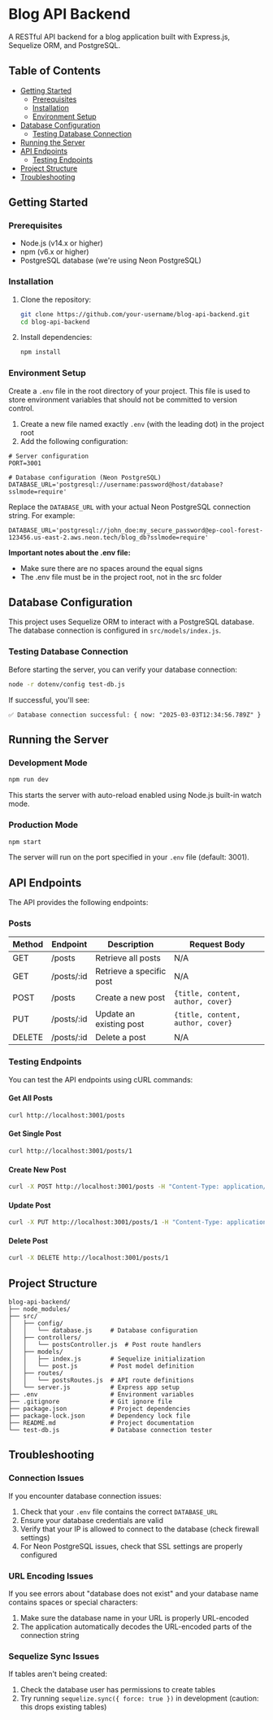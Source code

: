 # Blog API Backend

A RESTful API backend for a blog application built with Express.js, Sequelize ORM, and PostgreSQL.

## Table of Contents

- [Getting Started](#getting-started)
  - [Prerequisites](#prerequisites)
  - [Installation](#installation)
  - [Environment Setup](#environment-setup)
- [Database Configuration](#database-configuration)
  - [Testing Database Connection](#testing-database-connection)
- [Running the Server](#running-the-server)
- [API Endpoints](#api-endpoints)
  - [Testing Endpoints](#testing-endpoints)
- [Project Structure](#project-structure)
- [Troubleshooting](#troubleshooting)

## Getting Started

### Prerequisites

- Node.js (v14.x or higher)
- npm (v6.x or higher)
- PostgreSQL database (we're using Neon PostgreSQL)

### Installation

1. Clone the repository:
   ```bash
   git clone https://github.com/your-username/blog-api-backend.git
   cd blog-api-backend
   ```

2. Install dependencies:
   ```bash
   npm install
   ```

### Environment Setup

Create a `.env` file in the root directory of your project. This file is used to store environment variables that should not be committed to version control.

1. Create a new file named exactly `.env` (with the leading dot) in the project root
2. Add the following configuration:

```
# Server configuration
PORT=3001

# Database configuration (Neon PostgreSQL)
DATABASE_URL='postgresql://username:password@host/database?sslmode=require'
```

Replace the `DATABASE_URL` with your actual Neon PostgreSQL connection string. For example:

```
DATABASE_URL='postgresql://john_doe:my_secure_password@ep-cool-forest-123456.us-east-2.aws.neon.tech/blog_db?sslmode=require'
```

**Important notes about the .env file:**
- Make sure there are no spaces around the equal signs
- The .env file must be in the project root, not in the src folder

## Database Configuration

This project uses Sequelize ORM to interact with a PostgreSQL database. The database connection is configured in `src/models/index.js`.

### Testing Database Connection

Before starting the server, you can verify your database connection:

```bash
node -r dotenv/config test-db.js
```

If successful, you'll see:
```
✅ Database connection successful: { now: "2025-03-03T12:34:56.789Z" }
```

## Running the Server

### Development Mode

```bash
npm run dev
```

This starts the server with auto-reload enabled using Node.js built-in watch mode.

### Production Mode

```bash
npm start
```

The server will run on the port specified in your `.env` file (default: 3001).

## API Endpoints

The API provides the following endpoints:

### Posts

| Method | Endpoint      | Description                   | Request Body                                 |
|--------|---------------|-------------------------------|----------------------------------------------|
| GET    | /posts        | Retrieve all posts            | N/A                                          |
| GET    | /posts/:id    | Retrieve a specific post      | N/A                                          |
| POST   | /posts        | Create a new post             | `{title, content, author, cover}`            |
| PUT    | /posts/:id    | Update an existing post       | `{title, content, author, cover}`            |
| DELETE | /posts/:id    | Delete a post                 | N/A                                          |

### Testing Endpoints

You can test the API endpoints using cURL commands:

#### Get All Posts
```bash
curl http://localhost:3001/posts
```

#### Get Single Post
```bash
curl http://localhost:3001/posts/1
```

#### Create New Post
```bash
curl -X POST http://localhost:3001/posts -H "Content-Type: application/json" -d '{"title":"Test Post","content":"This is a test post","author":"Test Author","cover":"https://example.com/image.jpg"}'
```

#### Update Post
```bash
curl -X PUT http://localhost:3001/posts/1 -H "Content-Type: application/json" -d '{"title":"Updated Post","content":"This is an updated post","author":"Test Author","cover":"https://example.com/image.jpg"}'
```

#### Delete Post
```bash
curl -X DELETE http://localhost:3001/posts/1
```

## Project Structure

```
blog-api-backend/
├── node_modules/
├── src/
│   ├── config/
│   │   └── database.js     # Database configuration
│   ├── controllers/
│   │   └── postsController.js  # Post route handlers
│   ├── models/
│   │   ├── index.js        # Sequelize initialization
│   │   └── post.js         # Post model definition
│   ├── routes/
│   │   └── postsRoutes.js  # API route definitions
│   └── server.js           # Express app setup
├── .env                    # Environment variables
├── .gitignore              # Git ignore file
├── package.json            # Project dependencies
├── package-lock.json       # Dependency lock file
├── README.md               # Project documentation
└── test-db.js              # Database connection tester
```

## Troubleshooting

### Connection Issues

If you encounter database connection issues:

1. Check that your `.env` file contains the correct `DATABASE_URL`
2. Ensure your database credentials are valid
3. Verify that your IP is allowed to connect to the database (check firewall settings)
4. For Neon PostgreSQL issues, check that SSL settings are properly configured

### URL Encoding Issues

If you see errors about "database does not exist" and your database name contains spaces or special characters:

1. Make sure the database name in your URL is properly URL-encoded
2. The application automatically decodes the URL-encoded parts of the connection string

### Sequelize Sync Issues

If tables aren't being created:

1. Check the database user has permissions to create tables
2. Try running `sequelize.sync({ force: true })` in development (caution: this drops existing tables)

